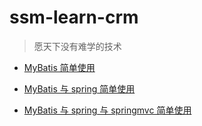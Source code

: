# ssm-learn-crm

>愿天下没有难学的技术

- [MyBatis 简单使用](/ssm-mybatis)

- [MyBatis 与 spring 简单使用](/ssm-mybatis-spring)

- [MyBatis 与 spring 与 springmvc 简单使用](/ssm-mybatis-spring-springmvc)
